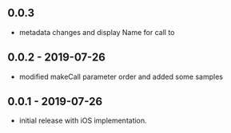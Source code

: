 ## 0.0.3
* metadata changes and display Name for call to

## 0.0.2 - 2019-07-26
* modified makeCall parameter order and added some samples

## 0.0.1 - 2019-07-26
* initial release with iOS implementation.

